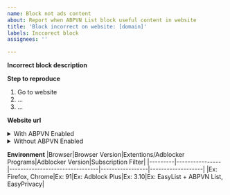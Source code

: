 ```yaml
---
name: Block not ads content
about: Report when ABPVN List block useful content in website
title: 'Block incorrect on website: [domain]'
labels: Inccorect block
assignees: ''

---
```


**Incorrect block description**
<!-- Tell about incorrect block here -->

**Step to reproduce**
1. Go to website
2. ...
3. ...

**Website url**
<!-- Place direct website url contains ads -->

<details>
<summary>With ABPVN Enabled</summary>
<!-- Add your screenshot when ABPVN Enable -->
![Image name](imageUrl)
</details>
<details>
<summary>Without ABPVN Enabled</summary>
<!-- Add your screenshot when ABPVN Disabled -->
![image name](imageUrl)
</details>

**Environment**
|Browser|Browser Version|Extentions/Adblocker Programs|Adblocker Version|Subscription Filter|
|---------|----------------|--------------------------------|-----------------|-------------------|
|Ex: Firefox, Chrome|Ex: 91|Ex: Adblock Plus|Ex: 3.10|Ex: EasyList + ABPVN List, EasyPrivacy|

